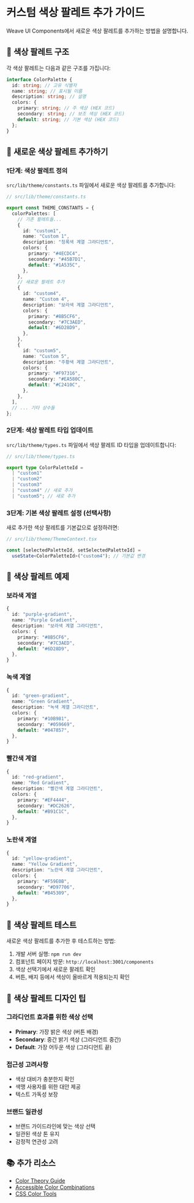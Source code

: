 # 커스텀 색상 팔레트 추가 가이드

Weave UI Components에서 새로운 색상 팔레트를 추가하는 방법을 설명합니다.

## 🎨 색상 팔레트 구조

각 색상 팔레트는 다음과 같은 구조를 가집니다:

```typescript
interface ColorPalette {
  id: string; // 고유 식별자
  name: string; // 표시될 이름
  description: string; // 설명
  colors: {
    primary: string; // 주 색상 (HEX 코드)
    secondary: string; // 보조 색상 (HEX 코드)
    default: string; // 기본 색상 (HEX 코드)
  };
}
```

## 📝 새로운 색상 팔레트 추가하기

### 1단계: 색상 팔레트 정의

`src/lib/theme/constants.ts` 파일에서 새로운 색상 팔레트를 추가합니다:

```typescript
// src/lib/theme/constants.ts

export const THEME_CONSTANTS = {
  colorPalettes: [
    // 기존 팔레트들...
    {
      id: "custom1",
      name: "Custom 1",
      description: "청록색 계열 그라디언트",
      colors: {
        primary: "#4ECDC4",
        secondary: "#45B7D1",
        default: "#1A535C",
      },
    },
    // 새로운 팔레트 추가
    {
      id: "custom4",
      name: "Custom 4",
      description: "보라색 계열 그라디언트",
      colors: {
        primary: "#8B5CF6",
        secondary: "#7C3AED",
        default: "#6D28D9",
      },
    },
    {
      id: "custom5",
      name: "Custom 5",
      description: "주황색 계열 그라디언트",
      colors: {
        primary: "#F97316",
        secondary: "#EA580C",
        default: "#C2410C",
      },
    },
  ],
  // ... 기타 상수들
};
```

### 2단계: 색상 팔레트 타입 업데이트

`src/lib/theme/types.ts` 파일에서 색상 팔레트 ID 타입을 업데이트합니다:

```typescript
// src/lib/theme/types.ts

export type ColorPaletteId =
  | "custom1"
  | "custom2"
  | "custom3"
  | "custom4" // 새로 추가
  | "custom5"; // 새로 추가
```

### 3단계: 기본 색상 팔레트 설정 (선택사항)

새로 추가한 색상 팔레트를 기본값으로 설정하려면:

```typescript
// src/lib/theme/ThemeContext.tsx

const [selectedPaletteId, setSelectedPaletteId] =
  useState<ColorPaletteId>("custom4"); // 기본값 변경
```

## 🎯 색상 팔레트 예제

### 보라색 계열

```typescript
{
  id: "purple-gradient",
  name: "Purple Gradient",
  description: "보라색 계열 그라디언트",
  colors: {
    primary: "#8B5CF6",
    secondary: "#7C3AED",
    default: "#6D28D9",
  },
}
```

### 녹색 계열

```typescript
{
  id: "green-gradient",
  name: "Green Gradient",
  description: "녹색 계열 그라디언트",
  colors: {
    primary: "#10B981",
    secondary: "#059669",
    default: "#047857",
  },
}
```

### 빨간색 계열

```typescript
{
  id: "red-gradient",
  name: "Red Gradient",
  description: "빨간색 계열 그라디언트",
  colors: {
    primary: "#EF4444",
    secondary: "#DC2626",
    default: "#B91C1C",
  },
}
```

### 노란색 계열

```typescript
{
  id: "yellow-gradient",
  name: "Yellow Gradient",
  description: "노란색 계열 그라디언트",
  colors: {
    primary: "#F59E0B",
    secondary: "#D97706",
    default: "#B45309",
  },
}
```

## 🔧 색상 팔레트 테스트

새로운 색상 팔레트를 추가한 후 테스트하는 방법:

1. 개발 서버 실행: `npm run dev`
2. 컴포넌트 페이지 방문: `http://localhost:3001/components`
3. 색상 선택기에서 새로운 팔레트 확인
4. 버튼, 배지 등에서 색상이 올바르게 적용되는지 확인

## 🎨 색상 팔레트 디자인 팁

### 그라디언트 효과를 위한 색상 선택

- **Primary**: 가장 밝은 색상 (버튼 배경)
- **Secondary**: 중간 밝기 색상 (그라디언트 중간)
- **Default**: 가장 어두운 색상 (그라디언트 끝)

### 접근성 고려사항

- 색상 대비가 충분한지 확인
- 색맹 사용자를 위한 대안 제공
- 텍스트 가독성 보장

### 브랜드 일관성

- 브랜드 가이드라인에 맞는 색상 선택
- 일관된 색상 톤 유지
- 감정적 연관성 고려

## 📚 추가 리소스

- [Color Theory Guide](https://www.smashingmagazine.com/2010/02/color-theory-for-designers-part-1-the-meaning-of-color/)
- [Accessible Color Combinations](https://www.w3.org/WAI/WCAG21/Understanding/contrast-minimum.html)
- [CSS Color Tools](https://developer.mozilla.org/en-US/docs/Web/CSS/CSS_Colors)
